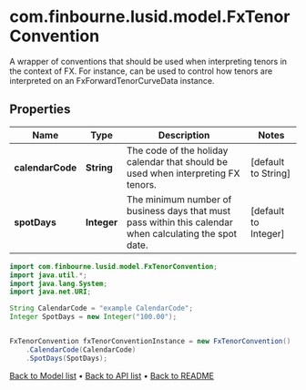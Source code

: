 # com.finbourne.lusid.model.FxTenorConvention
A wrapper of conventions that should be used when interpreting tenors in the context of FX.  For instance, can be used to control how tenors are interpreted on an FxForwardTenorCurveData instance.

## Properties

Name | Type | Description | Notes
------------ | ------------- | ------------- | -------------
**calendarCode** | **String** | The code of the holiday calendar that should be used when interpreting FX tenors. | [default to String]
**spotDays** | **Integer** | The minimum number of business days that must pass within this calendar when calculating the spot date. | [default to Integer]

```java
import com.finbourne.lusid.model.FxTenorConvention;
import java.util.*;
import java.lang.System;
import java.net.URI;

String CalendarCode = "example CalendarCode";
Integer SpotDays = new Integer("100.00");


FxTenorConvention fxTenorConventionInstance = new FxTenorConvention()
    .CalendarCode(CalendarCode)
    .SpotDays(SpotDays);
```


[Back to Model list](../README.md#documentation-for-models) &#8226; [Back to API list](../README.md#documentation-for-api-endpoints) &#8226; [Back to README](../README.md)
